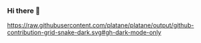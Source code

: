### Hi there 👋
https://raw.githubusercontent.com/platane/platane/output/github-contribution-grid-snake-dark.svg#gh-dark-mode-only

